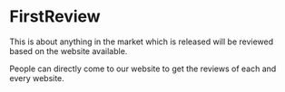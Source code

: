 # FirstReview
This is about anything in the market which is released will be reviewed based on the website available.

People can directly come to our website to get the reviews of each and every website.

